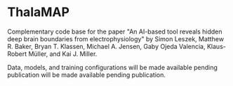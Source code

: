 # ThalaMAP
Complementary code base for the paper "An AI-based tool reveals hidden deep brain boundaries from electrophysiology" by Simon Leszek, Matthew R. Baker, Bryan T. Klassen,
Michael A. Jensen, Gaby Ojeda Valencia, Klaus-Robert Müller, and Kai J. Miller.

Data, models, and training configurations will be made available pending publication will be made available pending publication.
